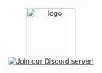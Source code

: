 <p align="center">
  <img width="100" src="https://avatars.githubusercontent.com/u/69287727" alt="logo">
  <br>
  <a href="https://discord.gg/dveQtqx"><img src="https://invidget.switchblade.xyz/dveQtqx" alt="Join our Discord server!"></a>
</p>
